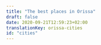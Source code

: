 ```yaml
---
title: "The best places in Orissa"
draft: false
date: 2020-09-21T12:59:23+02:00
translationKey: orissa-cities
id: "cities"
---
```

